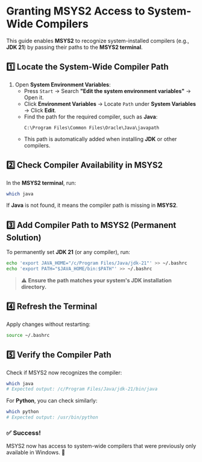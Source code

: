 # **Granting MSYS2 Access to System-Wide Compilers**  

This guide enables **MSYS2** to recognize system-installed compilers (e.g., **JDK 21**) by passing their paths to the **MSYS2 terminal**.  

## **1️⃣ Locate the System-Wide Compiler Path**  
1. Open **System Environment Variables**:  
   - Press `Start` → Search **"Edit the system environment variables"** → Open it.  
   - Click **Environment Variables** → Locate `Path` under **System Variables** → Click **Edit**.  
   - Find the path for the required compiler, such as **Java**:  
     ```
     C:\Program Files\Common Files\Oracle\Java\javapath
     ```
   - This path is automatically added when installing **JDK** or other compilers.  

## **2️⃣ Check Compiler Availability in MSYS2**  
In the **MSYS2 terminal**, run:  
```bash
which java
```
If **Java** is not found, it means the compiler path is missing in **MSYS2**.  

## **3️⃣ Add Compiler Path to MSYS2 (Permanent Solution)**  
To permanently set **JDK 21** (or any compiler), run:  
```bash
echo 'export JAVA_HOME="/c/Program Files/Java/jdk-21"' >> ~/.bashrc
echo 'export PATH="$JAVA_HOME/bin:$PATH"' >> ~/.bashrc
```
> ⚠️ **Ensure the path matches your system's JDK installation directory.**  

## **4️⃣ Refresh the Terminal**  
Apply changes without restarting:  
```bash
source ~/.bashrc
```

## **5️⃣ Verify the Compiler Path**  
Check if MSYS2 now recognizes the compiler:  
```bash
which java
# Expected output: /c/Program Files/Java/jdk-21/bin/java
```
For **Python**, you can check similarly:  
```bash
which python
# Expected output: /usr/bin/python
```

### ✅ **Success!**  
MSYS2 now has access to system-wide compilers that were previously only available in Windows. 🚀
